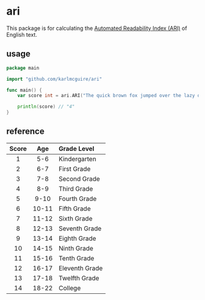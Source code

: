 # ari

This package is for calculating the [Automated Readability Index (ARI)](https://en.wikipedia.org/wiki/Automated_readability_index) of English text.

## usage

```go
package main

import "github.com/karlmcguire/ari"

func main() {
	var score int = ari.ARI("The quick brown fox jumped over the lazy dog.")

	println(score) // "4"
}
```

## reference

| Score | Age | Grade Level |
|:-----:|:---:|:------------|
| 1 | 5-6 | Kindergarten |
| 2 | 6-7 | First Grade |
| 3 | 7-8 | Second Grade |
| 4 | 8-9 | Third Grade |
| 5 | 9-10 | Fourth Grade |
| 6 | 10-11 | Fifth Grade |
| 7 | 11-12 | Sixth Grade |
| 8 | 12-13 | Seventh Grade |
| 9 | 13-14 | Eighth Grade |
| 10 | 14-15 | Ninth Grade |
| 11 | 15-16 | Tenth Grade |
| 12 | 16-17 | Eleventh Grade |
| 13 | 17-18 | Twelfth Grade |
| 14 | 18-22 | College |













